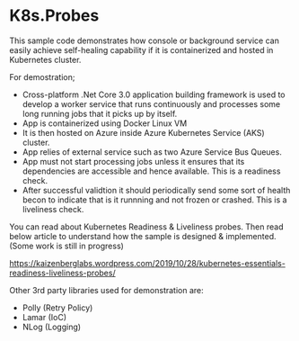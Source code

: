 # K8s.Probes

This sample code demonstrates how console or background service can easily achieve self-healing capability if it is containerized and hosted in Kubernetes cluster.

For demostration;

- Cross-platform .Net Core 3.0 application building framework is used to develop a worker service that runs continuously and processes some long running jobs that it picks up by itself.
- App is containerized using Docker Linux VM
- It is then hosted on Azure inside Azure Kubernetes Service (AKS) cluster.
- App relies of external service such as two Azure Service Bus Queues.
- App must not start processing jobs unless it ensures that its dependencies are accessible and hence available. This is a readiness check.
- After successful validtion it should periodically send some sort of health becon to indicate that is it runnning and not frozen or crashed. This is a liveliness check.

You can read about Kubernetes Readiness & Liveliness probes. Then read below article to understand how the sample is designed & implemented. (Some work is still in progress)

https://kaizenberglabs.wordpress.com/2019/10/28/kubernetes-essentials-readiness-liveliness-probes/

Other 3rd party libraries used for demonstration are: 
- Polly (Retry Policy)
- Lamar (IoC) 
- NLog (Logging)
